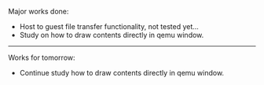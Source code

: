 Major works done:
  * Host to guest file transfer functionality, not tested yet...
  * Study on how to draw contents directly in qemu window.

---

Works for tomorrow:
  * Continue study how to draw contents directly in qemu window.